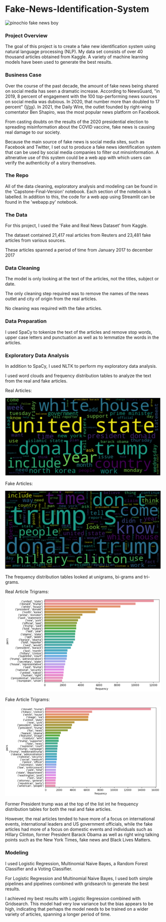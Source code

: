 # Fake-News-Identification-System

![pinochio fake news boy](images/ey-boy-holding-newspaper.jpg)

### Project Overview

The goal of this project is to create a fake new identification system using natural language processing (NLP). My data set consists of over 40 thousand articles obtained from Kaggle. A variety of machine learning models have been used to generate the best results.

### Business Case

Over the course of the past decade, the amount of fake news being shared on social media has seen a dramatic increase. According to NewsGuard, "in 2019, 8 percent of engagement with the 100 top-performing news sources on social media was dubious. In 2020, that number more than doubled to 17 percent" ([Vox](https://www.vox.com/policy-and-politics/2020/12/22/22195488/fake-news-social-media-2020)). In 2021, the Daily Wire, the outlet founded by right-wing comentator Ben Shapiro, was the most popular news platform on Facebook.

From casting doubts on the results of the 2020 presidential election to spreading misinformation about the COVID vaccine, fake news is causing real damage to our society.

Because the main source of fake news is social media sites, such as Facebook and Twitter, I set out to produce a fake news identification system that can be used by social media companies to filter out minsinformation. A altnerative use of this system could be a web app with which users can verify the authenticity of a story themselves.

### The Repo

All of the data cleaning, exploratory analysis and modeling can be found in the 'Capstone-Final-Version' notebook. Each section of the notebook is labelled. In addition to this, the code for a web app using Streamlit can be found in the 'webapp.py' notebook.

### The Data

For this project, I used the 'Fake and Real News Dataset' from Kaggle.

The dataset contained 21,417 real articles from Reuters and 23,481 fake articles from various sources.

These articles spanned a period of time from January 2017 to december 2017

### Data Cleaning

The model is only looking at the text of the articles, not the titles, subject or date.

The only cleaning step required was to remove the names of the news outlet and city of origin from the real articles.

No cleaning was required with the fake articles.

### Data Preparation

I used SpaCy to tokenize the text of the articles and remove stop words, upper case letters and punctuation as well as to lemmatize the words in the articles.

### Exploratory Data Analysis

In addition to SpaCy, I used NLTK to perform my exploratory data analysis.

I used word clouds and frequency distribution tables to analyze the text from the real and fake articles.

Real Articles:

![real news wordcloud](images/true_wordcloud.png)

Fake Articles:

![fake news wordcloud](images/fake_wordcloud.png)

The frequency distribution tables looked at unigrams, bi-grams and tri-grams.

Real Article Trigrams:

<img src="images/sns_true_bigram.png">

Fake Article Trigrams:

<img src="images/sns_fake_bigram.png">


Former President trump was at the top of the list int he frequency distribution tables for both the real and fake articles.

However, the real articles tended to have more of a focus on international events, international leaders and US government officials, while the fake articles had more of a focus on domestic events and individuals such as Hillary Clinton, former President Barack Obama as well as right wing talking points such as the New York Times, fake news and Black Lives Matters.

### Modeling

I used Logistic Regression, Multinomial Naive Bayes, a Random Forest Classifier and a Voting Classifier. 

For Logistic Regression and Multinomial Naive Bayes, I used both simple pipelines and pipelines combined with gridsearch to generate the best results.

I achieved my best results with Logistic Regression combined with Gridsearch. This model had very low variance but the bias appears to be high, indicating that perhaps the model needs to be trained on a wider variety of articles, spanning a longer period of time.